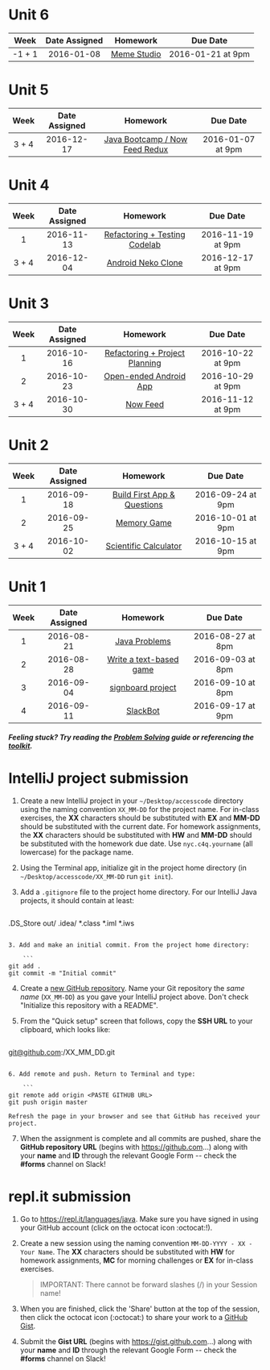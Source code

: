 # Unit 6

|Week|Date Assigned|Homework|Due Date|
|:----------:|:----------:|:--------:|:--:|
|-1 + 1|2016-01-08|[Meme Studio](https://github.com/C4Q/AC3.3/blob/master/homework/unit-6/week-1.md)|2016-01-21 at 9pm|

# Unit 5

|Week|Date Assigned|Homework|Due Date|
|:----------:|:----------:|:--------:|:--:|
|3 + 4|2016-12-17|[Java Bootcamp / Now Feed Redux](https://github.com/C4Q/AC3.3/blob/master/homework/unit-5/week-3-4.md)|2016-01-07 at 9pm|


# Unit 4

|Week|Date Assigned|Homework|Due Date|
|:----------:|:----------:|:--------:|:--:|
|1|2016-11-13|[Refactoring + Testing Codelab](https://github.com/C4Q/AC3.3/blob/master/homework/unit-4/week-1.md)|2016-11-19 at 9pm|
|3 + 4|2016-12-04|[Android Neko Clone](https://github.com/C4Q/AC3.3/blob/master/homework/unit-4/week-4.md)|2016-12-17 at 9pm|

# Unit 3

|Week|Date Assigned|Homework|Due Date|
|:----------:|:----------:|:--------:|:--:|
|1|2016-10-16|[Refactoring + Project Planning](https://github.com/C4Q/AC3.3/blob/master/homework/unit-3/week-1.md)|2016-10-22 at 9pm|
|2|2016-10-23|[Open-ended Android App](https://github.com/C4Q/AC3.3/blob/master/homework/unit-3/week-2.md)|2016-10-29 at 9pm|
|3 + 4|2016-10-30|[Now Feed](https://github.com/C4Q/AC3.3/blob/master/homework/unit-3/week-3-4.md)|2016-11-12 at 9pm|

# Unit 2 

|Week|Date Assigned|Homework|Due Date|
|:----------:|:----------:|:--------:|:--:|
|1|2016-09-18|[Build First App & Questions](https://github.com/C4Q/AC3.3/blob/master/homework/unit-2/week-1.md)|2016-09-24 at 9pm|
|2|2016-09-25|[Memory Game](https://github.com/C4Q/AC3.3/blob/master/homework/unit-2/week-2.md)|2016-10-01 at 9pm|
|3 + 4|2016-10-02|[Scientific Calculator](https://github.com/C4Q/AC3.3/blob/master/homework/unit-2/week-3%2B4.md)|2016-10-15 at 9pm|

# Unit 1

|Week|Date Assigned|Homework|Due Date|
|:----------:|:----------:|:--------:|:--:|
|1|2016-08-21|[Java Problems](https://github.com/C4Q/AC3.3/blob/master/homework/unit-1/week-1.md)|2016-08-27 at 8pm|
|2|2016-08-28|[Write a text-based game](https://github.com/C4Q/AC3.3/blob/master/homework/unit-1/week-2.md)|2016-09-03 at 8pm|
|3|2016-09-04|[signboard project](https://github.com/C4Q/AC3.3/blob/master/homework/unit-1/week-3.md)|2016-09-10 at 8pm|
|4|2016-09-11|[SlackBot](https://github.com/ramonaharrison/SlackBot) |2016-09-17 at 9pm|



##### Feeling stuck? Try reading the [Problem Solving](explanation/w1_q13.md) guide or referencing the [toolkit](../lessons/tools).

# IntelliJ project submission

1. Create a new IntelliJ project in your `~/Desktop/accesscode` directory using the naming convention `XX_MM-DD` for the project name. For in-class exercises, the **XX** characters should be substituted with **EX** and **MM-DD** should be substituted with the current date. For homework assignments, the **XX** characters should be substituted with **HW** and **MM-DD** should be substituted with the homework due date. Use `nyc.c4q.yourname` (all lowercase) for the package name.

2. Using the Terminal app, initialize git in the project home directory (in `~/Desktop/accesscode/XX_MM-DD` run `git init`).

3. Add a `.gitignore` file to the project home directory. For our IntelliJ Java projects, it should contain at least:

    ```
.DS_Store
out/
.idea/
*.class
*.iml
*.iws
```

3. Add and make an initial commit. From the project home directory:

    ```
git add .
git commit -m "Initial commit"
```

4. Create a [new GitHub repository](https://github.com/new). Name your Git repository the *same name* (`XX_MM-DD`) as you gave your IntelliJ project above. Don't check "Initialize this repository with a README". 

5. From the "Quick setup" screen that follows, copy the **SSH URL** to your clipboard, which looks like:

    ```
git@github.com:<YOUR USERNAME>/XX_MM_DD.git
```

6. Add remote and push. Return to Terminal and type:

    ```
git remote add origin <PASTE GITHUB URL>
git push origin master
```

    Refresh the page in your browser and see that GitHub has received your project.

7. When the assignment is complete and all commits are pushed, share the **GitHub repository URL** (begins with https://github.com...) along with your **name** and **ID** through the relevant Google Form -- check the **\#forms** channel on Slack!

# repl.it submission

1. Go to https://repl.it/languages/java. Make sure you have signed in using your GitHub account (click on the octocat icon :octocat:!).

2. Create a new session using the naming convention `MM-DD-YYYY - XX - Your Name`. The **XX** characters should be substituted with **HW** for homework assignments, **MC** for morning challenges or **EX** for in-class exercises.

    > IMPORTANT: There cannot be forward slashes (/) in your Session name!

3. When you are finished, click the 'Share' button at the top of the session, then click the octocat icon (:octocat:) to share your work to a [GitHub Gist](https://gist.github.com). 

4. Submit the **Gist URL** (begins with https://gist.github.com...) along with your **name** and **ID** through the relevant Google Form -- check the **\#forms** channel on Slack!
